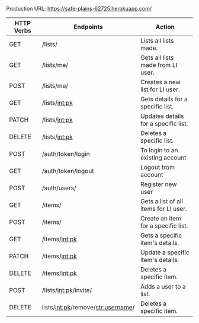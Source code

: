 
Production URL: https://safe-plains-62725.herokuapp.com/ 


| HTTP Verbs | Endpoints                             | Action                                 |
| ---------- | ------------------------------------- | -------------------------------------- |
| GET        | /lists/                               | Lists all lists made.                  |
| GET        | /lists/me/                            | Gets all lists made from LI user.      |
| POST       | /lists/me/                            | Creates a new list for LI user.        |
| GET        | /lists/<int:pk>                       | Gets details for a specific list.      |
| PATCH      | /lists/<int:pk>                       | Updates details for a specific list.   |
| DELETE     | /lists/<int:pk>                       | Deletes a specific list.               |
| POST       | /auth/token/login                     | To login to an existing account        |
| GET        | /auth/token/logout                    | Logout from account                    |
| POST       | /auth/users/                          | Register new user                      |
| GET        | /items/                               | Gets a list of all items for LI user.  |
| POST       | /items/                               | Create an item for a specific list.    |
| GET        | /items/<int:pk>                       | Gets a specific item's details.        |
| PATCH      | /items/<int:pk>                       | Update a specific item's details.      |
| DELETE     | /items/<int:pk>                       | Deletes a specific item.               |
| POST       | /lists/<int:pk>/invite/               | Adds a user to a list.                 |
| DELETE     | lists/<int:pk>/remove/<str:username>/ | Deletes a specific item.               |